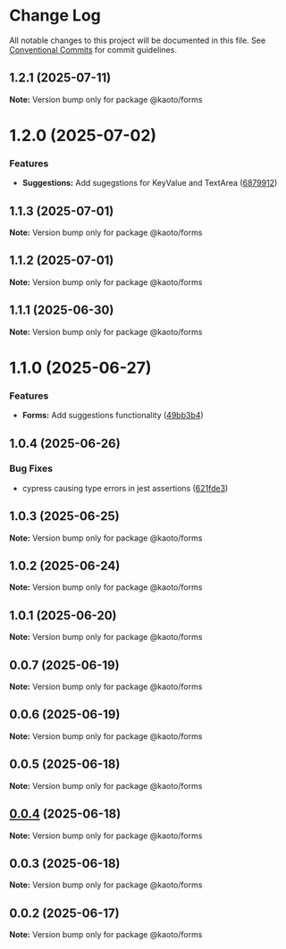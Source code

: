 # Change Log

All notable changes to this project will be documented in this file.
See [Conventional Commits](https://conventionalcommits.org) for commit guidelines.

## 1.2.1 (2025-07-11)

**Note:** Version bump only for package @kaoto/forms

# 1.2.0 (2025-07-02)

### Features

* **Suggestions:** Add sugegstions for KeyValue and TextArea ([6879912](https://github.com/KaotoIO/forms/commit/6879912418ecd40e07d3c01b14591c8ca2e18f82))

## 1.1.3 (2025-07-01)

**Note:** Version bump only for package @kaoto/forms

## 1.1.2 (2025-07-01)

**Note:** Version bump only for package @kaoto/forms

## 1.1.1 (2025-06-30)

**Note:** Version bump only for package @kaoto/forms

# 1.1.0 (2025-06-27)

### Features

* **Forms:** Add suggestions functionality ([49bb3b4](https://github.com/KaotoIO/forms/commit/49bb3b45053b2a3036f0310b48f4907d47e251a9))

## 1.0.4 (2025-06-26)

### Bug Fixes

* cypress causing type errors in jest assertions ([621fde3](https://github.com/KaotoIO/forms/commit/621fde3672896c2bfef99e472f549ac113da2384))

## 1.0.3 (2025-06-25)

**Note:** Version bump only for package @kaoto/forms

## 1.0.2 (2025-06-24)

**Note:** Version bump only for package @kaoto/forms

## 1.0.1 (2025-06-20)

**Note:** Version bump only for package @kaoto/forms

## 0.0.7 (2025-06-19)

**Note:** Version bump only for package @kaoto/forms

## 0.0.6 (2025-06-19)

**Note:** Version bump only for package @kaoto/forms

## 0.0.5 (2025-06-18)

**Note:** Version bump only for package @kaoto/forms

## [0.0.4](https://github.com/KaotoIO/forms/compare/@kaoto/forms@0.0.3...@kaoto/forms@0.0.4) (2025-06-18)

**Note:** Version bump only for package @kaoto/forms

## 0.0.3 (2025-06-18)

**Note:** Version bump only for package @kaoto/forms

## 0.0.2 (2025-06-17)

**Note:** Version bump only for package @kaoto/forms
